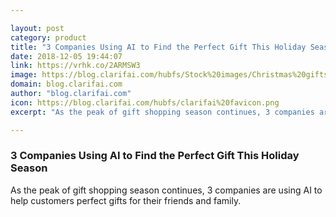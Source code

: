 ```yaml
---

layout: post
category: product
title: "3 Companies Using AI to Find the Perfect Gift This Holiday Season"
date: 2018-12-05 19:44:07
link: https://vrhk.co/2ARMSW3
image: https://blog.clarifai.com/hubfs/Stock%20images/Christmas%20gifts%20decoration%20on%20a%20light%20wooden%20surface-1.jpeg#keepProtocol
domain: blog.clarifai.com
author: "blog.clarifai.com"
icon: https://blog.clarifai.com/hubfs/clarifai%20favicon.png
excerpt: "As the peak of gift shopping season continues, 3 companies are using AI to help customers perfect gifts for their friends and family."

---
```


### 3 Companies Using AI to Find the Perfect Gift This Holiday Season

As the peak of gift shopping season continues, 3 companies are using AI to help customers perfect gifts for their friends and family.